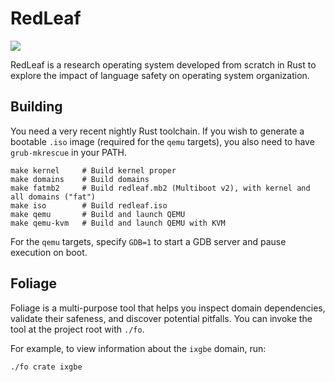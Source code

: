 # RedLeaf

![](https://github.com/mars-research/redleaf/workflows/build/badge.svg)

RedLeaf is a research operating system developed from scratch in Rust to explore the impact of language safety on operating system organization.

## Building

You need a very recent nightly Rust toolchain. If you wish to generate a bootable `.iso` image (required for the `qemu` targets), you also need to have `grub-mkrescue` in your PATH.

```
make kernel     # Build kernel proper
make domains    # Build domains
make fatmb2     # Build redleaf.mb2 (Multiboot v2), with kernel and all domains ("fat")
make iso        # Build redleaf.iso
make qemu       # Build and launch QEMU
make qemu-kvm   # Build and launch QEMU with KVM
```

For the `qemu` targets, specify `GDB=1` to start a GDB server and pause execution on boot.

## Foliage

Foliage is a multi-purpose tool that helps you inspect domain dependencies, validate their safeness, and discover potential pitfalls.
You can invoke the tool at the project root with `./fo`.

For example, to view information about the `ixgbe` domain, run:
```
./fo crate ixgbe
```
